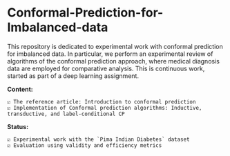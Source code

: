 # Conformal-Prediction-for-Imbalanced-data
This repository is dedicated to experimental work with conformal prediction for imbalanced data. In particular, we perform an experimental review of algorithms of the conformal prediction approach, where medical diagnosis data are employed for comparative analysis. This is continuous work, started as part of a deep learning assignment.

 **Content:**

    ☑️ The reference article: Introduction to conformal prediction
    ☑️ Implementation of Conformal prediction algorithms: Inductive, transductive, and label-conditional CP
**Status:**

    ☑️ Experimental work with the `Pima Indian Diabetes` dataset 
    ☑️ Evaluation using validity and efficiency metrics
